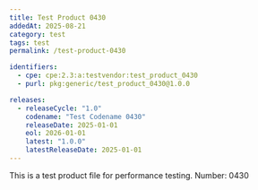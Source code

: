 ```yaml
---
title: Test Product 0430
addedAt: 2025-08-21
category: test
tags: test
permalink: /test-product-0430

identifiers:
  - cpe: cpe:2.3:a:testvendor:test_product_0430
  - purl: pkg:generic/test_product_0430@1.0.0

releases:
  - releaseCycle: "1.0"
    codename: "Test Codename 0430"
    releaseDate: 2025-01-01
    eol: 2026-01-01
    latest: "1.0.0"
    latestReleaseDate: 2025-01-01
---
```


This is a test product file for performance testing. Number: 0430
